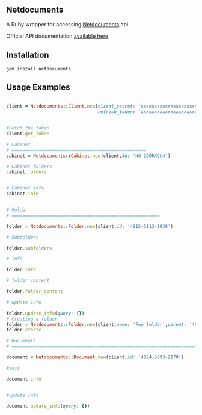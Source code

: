 ## Netdocuments


A Ruby wrapper for accessing [Netdocuments](https://www.netdocuments.com) api.

Official API documentation [available here](https://vault.netvoyage.com/neWeb2/delView.aspx?env=%2FQ21%2F8%2Fa%2Fm%2Fs%2F~121219174809946.nev&dn=1&v=9&dl=1&p=0&e=20160314&t=UqvBwPQjj1IVRRdzbSYLJVlpSCY%3D)



Installation
------


    gem install netdocuments


Usage Examples
------

```ruby

client = Netdocuments::Client.new(client_secret: 'xxxxxxxxxxxxxxxxxxxxxxxxxxxxxxxxxxxxxxxxxx',
                                  refresh_token: 'xxxxxxxxxxxxxxxxxxxxxxxxxxxxxxxxxxxxxxxxxx')


#Fetch the token
client.get_token

# Cabinet
# ==================================================
cabinet = Netdocuments::Cabinet.new(client,id: 'NG-2QORXCL4')

# Cabinet folders
cabinet.folders


# Cabinet info
cabinet.info


# Folder
# =======================================================

folder = Netdocuments::Folder.new(client,id: '4815-5113-1938')

# Subfolders

folder.subfolders

# info

folder.info

# folder content

folder.folder_content

# update info

folder.update_info(query: {})
# Creating a folder
folder = Netdocuments::Folder.new(client,name: 'Foo folder',parent: '4815-5113-1938')
folder.create

# Documents
# ===================================================================================

document = Netdocuments::Document.new(client,id: '4824-5093-9170')

#info

document.info


#update info

document.update_info(query: {})

```

